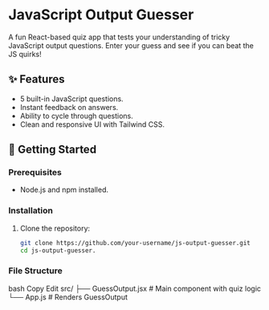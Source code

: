 #  JavaScript Output Guesser

A fun React-based quiz app that tests your understanding of tricky JavaScript output questions. Enter your guess and see if you can beat the JS quirks!

## ✨ Features

- 5 built-in JavaScript questions.
- Instant feedback on answers.
- Ability to cycle through questions.
- Clean and responsive UI with Tailwind CSS.

## 🚀 Getting Started

### Prerequisites

- Node.js and npm installed.

### Installation

1. Clone the repository:
   ```bash
   git clone https://github.com/your-username/js-output-guesser.git
   cd js-output-guesser.


### File Structure
bash
Copy
Edit
src/
├── GuessOutput.jsx   # Main component with quiz logic
└── App.js            # Renders GuessOutput

   

